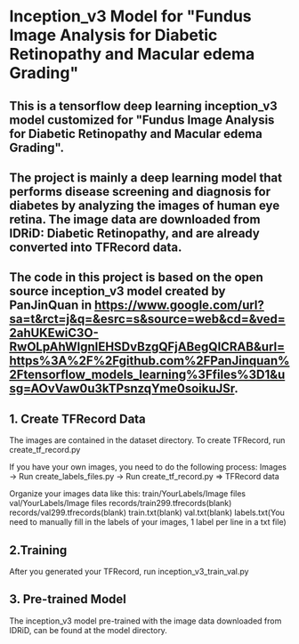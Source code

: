 

# Inception_v3 Model for "Fundus Image Analysis for Diabetic Retinopathy and Macular edema Grading"

## This is a tensorflow deep learning inception_v3 model customized for "Fundus Image Analysis for Diabetic Retinopathy and Macular edema Grading". 

## The project is mainly a deep learning model that performs disease screening and diagnosis for diabetes by analyzing the images of human eye retina. The image data are downloaded from IDRiD: Diabetic Retinopathy, and are already converted into TFRecord data.

## The code in this project is based on the open source inception_v3 model created by PanJinQuan in https://www.google.com/url?sa=t&rct=j&q=&esrc=s&source=web&cd=&ved=2ahUKEwiC3O-RwOLpAhWlgnIEHSDvBzgQFjABegQICRAB&url=https%3A%2F%2Fgithub.com%2FPanJinquan%2Ftensorflow_models_learning%3Ffiles%3D1&usg=AOvVaw0u3kTPsnzqYme0soikuJSr.

## 1. Create TFRecord Data
The images are contained in the dataset directory. To create TFRecord, run create_tf_record.py</br>

If you have your own images, you need to do the following process:
Images -> Run create_labels_files.py -> Run create_tf_record.py => TFRecord data

Organize your images data like this: 
train/YourLabels/Image files
val/YourLabels/Image files
records/train299.tfrecords(blank)
records/val299.tfrecords(blank)
train.txt(blank)
val.txt(blank)
labels.txt(You need to manually fill in the labels of your images, 1 label per line in a txt file)





## 2.Training

After you generated your TFRecord, run inception_v3_train_val.py


## 3. Pre-trained Model
The inception_v3 model pre-trained with the image data downloaded from IDRiD, can be found at the model directory. 




